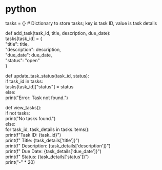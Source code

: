 # python

tasks = {}  # Dictionary to store tasks; key is task ID, value is task details  

def add_task(task_id, title, description, due_date):  
    tasks[task_id] = {  
        "title": title,  
        "description": description,  
        "due_date": due_date,  
        "status": "open"  
    }  

def update_task_status(task_id, status):  
    if task_id in tasks:  
        tasks[task_id]["status"] = status  
    else:  
        print("Error: Task not found.")  

def view_tasks():  
    if not tasks:  
        print("No tasks found.")  
    else:  
        for task_id, task_details in tasks.items():  
            print(f"Task ID: {task_id}")  
            print(f" Title: {task_details['title']}")  
            print(f" Description: {task_details['description']}")  
            print(f" Due Date: {task_details['due_date']}")  
            print(f" Status: {task_details['status']}")  
            print("-" * 20)  



